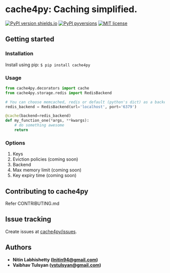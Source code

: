 # cache4py: Caching simplified.

[![PyPI version shields.io](https://img.shields.io/pypi/v/cache4py.svg)](https://pypi.python.org/pypi/cache4py/)
[![PyPI pyversions](https://img.shields.io/pypi/pyversions/cache4py.svg)](https://pypi.python.org/pypi/cache4py/)
[![MIT license](https://img.shields.io/badge/License-MIT-blue.svg)](https://lbesson.mit-license.org/)

## Getting started

### Installation
Install using pip: `$ pip install cache4py`

### Usage
```python
from cache4py.decorators import cache
from cache4py.storage.redis import RedisBackend

# You can choose memcached, redis or default (python's dict) as a backend.
redis_backend = RedisBackend(url='localhost', port='6379')

@cache(backend=redis_backend)
def my_function_one(*args, **kwargs):
    # do something awesome
    return
```

### Options
1. Keys
2. Eviction policies (coming soon)
3. Backend
4. Max memory limit (coming soon)
5. Key expiry time (coming soon)



## Contributing to cache4py

Refer CONTRIBUTING.md

## Issue tracking

Create issues at [cache4py/issues](https://github.com/nitinl/cache4py/issues).

## Authors

* **Nitin Labhishetty ([lnitin94@gmail.com](mailto:lnitin94@gmail.com))**
* **Vaibhav Tulsyan ([vstulsyan@gmail.com](mailto:vstulsyan@gmail.com))**
